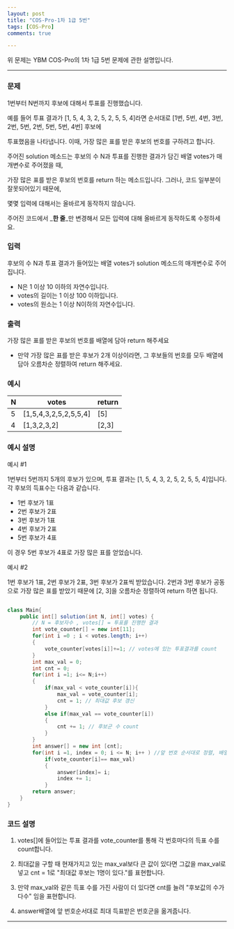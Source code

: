 ```yaml
---
layout: post
title: "COS-Pro-1차 1급 5번"
tags: [COS-Pro]
comments: true

---
```


위 문제는 YBM COS-Pro의 1차 1급 5번 문제에 관한 설명입니다.<br>

---

### 문제

1번부터 N번까지 후보에 대해서 투표를 진행했습니다.

예를 들어 투표 결과가 [1, 5, 4, 3, 2, 5, 2, 5, 5, 4]라면 순서대로 [1번, 5번, 4번, 3번, 2번, 5번, 2번, 5번, 5번, 4번] 후보에

투표했음을 나타냅니다. 이때, 가장 많은 표를 받은 후보의 번호를 구하려고 합니다.

주어진 solution 메소드는 후보의 수 N과 투표를 진행한 결과가 담긴 배열 votes가 매개변수로 주어졌을 때,

가장 많은 표를 받은 후보의 번호를 return 하는 메소드입니다. 그러나, 코드 일부분이 잘못되어있기 때문에,

몇몇 입력에 대해서는 올바르게 동작하지 않습니다.

주어진 코드에서 _**한 줄**_만 변경해서 모든 입력에 대해 올바르게 동작하도록 수정하세요.


### 입력

후보의 수 N과 투표 결과가 들어있는 배열 votes가 solution 메소드의 매개변수로 주어집니다.

* N은 1 이상 10 이하의 자연수입니다.
* votes의 길이는 1 이상 100 이하입니다.
* votes의 원소는 1 이상 N이하의 자연수입니다.

### 출력

가장 많은 표를 받은 후보의 번호를 배열에 담아 return 해주세요

* 만약 가장 많은 표를 받은 후보가 2개 이상이라면, 그 후보들의 번호를 모두 배열에 담아 오름차순 정렬하여 return 해주세요.

### 예시

| N | votes                 | return |
|---|-----------------------|--------|
| 5 | [1,5,4,3,2,5,2,5,5,4] | [5]    |
| 4 | [1,3,2,3,2]           | [2,3]  |


### 예시 설명

예시 #1

1번부터 5번까지 5개의 후보가 있으며, 투표 결과는 [1, 5, 4, 3, 2, 5, 2, 5, 5, 4]입니다. 각 후보의 득표수는 다음과 같습니다.

* 1번 후보가 1표
* 2번 후보가 2표
* 3번 후보가 1표
* 4번 후보가 2표
* 5번 후보가 4표

이 경우 5번 후보가 4표로 가장 많은 표를 얻었습니다.

예시 #2

1번 후보가 1표, 2번 후보가 2표, 3번 후보가 2표씩 받았습니다. 2번과 3번 후보가 공동으로 가장 많은 표를 받았기 때문에 [2, 3]을 오름차순 정렬하여 return 하면 됩니다.

```java

class Main{
    public int[] solution(int N, int[] votes) {
        // N = 후보자수 , votes[] = 투표를 진행한 결과
        int vote_counter[] = new int[11];
        for(int i =0 ; i < votes.length; i++)
        {
            vote_counter[votes[i]]+=1; // votes에 있는 투표결과를 count
        }
        int max_val = 0;
        int cnt = 0;
        for(int i =1; i<= N;i++)
        {
            if(max_val < vote_counter[i]){
                max_val = vote_counter[i];
                cnt = 1; // 최대값 후보 갱신
            }
            else if(max_val == vote_counter[i])
            {
                cnt += 1; // 후보군 수 count
            }
        }
        int answer[] = new int [cnt];
        for(int i =1, index = 0; i <= N; i++ ) //앞 번호 순서대로 정렬, 배열에 옮기기
            if(vote_counter[i]== max_val)
            {
                answer[index]= i;
                index += 1;
            }
        return answer;
    }
}

```

### 코드 설명

1. votes[]에 들어있는 투표 결과를 vote_counter를 통해 각 번호마다의 득표 수를 count합니다.

2. 최대값을 구할 때 현재가지고 있는 max_val보다 큰 값이 있다면 그값을 max_val로 넣고 cnt = 1로 "최대값 후보는 1명이 있다."를 표현합니다.

3. 만약 max_val와 같은 득표 수를 가진 사람이 더 있다면 cnt를 늘려 "후보값의 수가 다수" 임을 표현합니다.

4. answer배열에 앞 번호순서대로 최대 득표받은 번호군을 옮겨줍니다.

---
